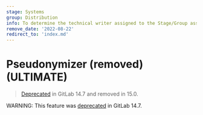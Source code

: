 ```yaml
---
stage: Systems
group: Distribution
info: To determine the technical writer assigned to the Stage/Group associated with this page, see https://about.gitlab.com/handbook/engineering/ux/technical-writing/#assignments
remove_date: '2022-08-22'
redirect_to: 'index.md'
---
```


# Pseudonymizer (removed) **(ULTIMATE)**

> [Deprecated](https://gitlab.com/gitlab-org/gitlab/-/issues/219952) in GitLab 14.7 and removed in 15.0.

WARNING:
This feature was [deprecated](https://gitlab.com/gitlab-org/gitlab/-/issues/219952) in GitLab 14.7.
